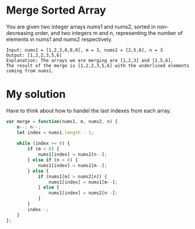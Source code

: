 # Merge Sorted Array

You are given two integer arrays nums1 and nums2, sorted in non-decreasing order, and two integers m and n, representing the number of elements in nums1 and nums2 respectively.

```
Input: nums1 = [1,2,3,0,0,0], m = 3, nums2 = [2,5,6], n = 3
Output: [1,2,2,3,5,6]
Explanation: The arrays we are merging are [1,2,3] and [2,5,6].
The result of the merge is [1,2,2,3,5,6] with the underlined elements coming from nums1.
```

# My solution
Have to think about how to handel the last indexes from each array.
```js
var merge = function(nums1, m, nums2, n) {
    m--; n--;
    let index = nums1.length - 1;
    
    while (index >= 0) {
        if (m < 0) {
            nums1[index] = nums2[n--];
        } else if (n < 0) {
            nums1[index] = nums1[m--];
        } else {
            if (nums1[m] > nums2[n]) {
                nums1[index] = nums1[m--];
            } else {
                nums1[index] = nums2[n--];
            }
        }
        index--;
    }
};
```
